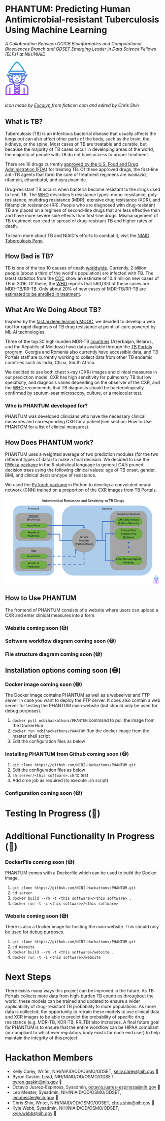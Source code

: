 # PHANTUM: Predicting Human Antimicrobial-resistant Tuberculosis Using Machine Learning

*A Collaboration Between OCICB Bioinformatics and Computational Biosciences Branch and ODSET Emerging Leader in Data Science Fellows  (ELFs) at NIH/NIAID*


![alt text](https://github.com/NCBI-Hackathons/Expanding-a-versatile-antimicrobial-resistance-pipeline/blob/master/final%20elf-icon%20size.png "elf logo") 

###### Icon made by [Eucalyp](https://www.flaticon.com/authors/eucalyp) from flaticon.com and edited by Chris Shin




## What is TB?
Tuberculosis (TB) is an infectious bacterial disease that usually affects the lungs but can also affect other parts of the body, such as the brain, the kidneys, or the spine. Most cases of TB are treatable and curable, but because the majority of TB cases occur in developing areas of the world, the majority of people with TB do not have access to proper treatment. 

There are 10 drugs currently [approved by the U.S. Food and Drug Administration (FDA)](https://www.cdc.gov/tb/topic/treatment/tbdisease.htm) for treating TB. Of these approved drugs, the first-line anti-TB agents that form the core of treatment regimens are isoniazid, rifampin, ethambutol, and pyrazinamide. 

Drug-resistant TB occurs when bacteria become resistant to the drugs used to treat TB. The [WHO](http://www.who.int/tb/areas-of-work/drug-resistant-tb/types/en/) describes 5 resistance types: mono-resistance, poly-resistance, multidrug resistance (MDR), etensive drug resistance (XDR), and Rifampicin resistance (RR). People who are diagnosed with drug-resistant TB are placed on a regimen of second-line drugs that are less effective than and have more severe side effects than first-line drugs. Mismanagement of TB treatment can lead to spread of drug-resistant TB and higher rates of death. 

To learn more about TB and NIAID's efforts to combat it, visit the [NIAID Tuberculosis Page](https://www.niaid.nih.gov/diseases-conditions/tuberculosis-tb ).

## How Bad is TB?
TB is one of the top 10 causes of death [worldwide](http://www.who.int/en/news-room/fact-sheets/detail/tuberculosis). Currently, 2 billion people (about a third of the world's population) are infected with TB. The latest statistics from the [CDC](https://www.cdc.gov/tb/statistics/default.htm) show an estimate of 10.4 million new cases of TB in 2016. Of these, the [WHO](http://www.who.int/tb/areas-of-work/drug-resistant-tb/en/) reports that 580,000 of these cases are MDR-TB/RR-TB. Only about 20% of new cases of MDR-TB/RR-TB are [estimated to be enrolled in treatment](http://apps.who.int/medicinedocs/en/d/Js23098en/). 

## What Are We Doing About TB?
Inspired by the [fast.ai deep learning MOOC](http://www.fast.ai/), we decided to develop a web tool for rapid diagnosis of TB drug resistance at point-of-care powered by ML-AI technologies. 

Three of the top 30 high-burden MDR-TB [countries](http://www.who.int/tb/publications/global_report/en/) (Azerbaijan, Belarus, and the Republic of Moldova) have data available through the [TB Portals program](https://tbportals.niaid.nih.gov/). Georgia and Romania also currently have accessible data, and TB Portals staff are currently working to collect data from other TB endemic countries such as India, China, South Africa. 

We decided to use both chest x-ray (CXR) images and clinical measures in our prediction model. CXR has high sensitivity for pulmonary TB but low specificity, and diagnosis varies depending on the observer of the CXR, and the [WHO](http://apps.who.int/iris/bitstream/handle/10665/252424/9789241511506-eng.pdf?sequence=1) recommends that TB diagnosis should be bacteriologically confirmed by sputum-sear microscopy, culture, or a molecular test. 

### Who is PHANTUM developed for?
PHANTUM was developed clinicians who have the necessary clinical measures and corresponding CXR for a patient(see section: How to Use PHANTOM for a list of clinical measures). 

## How Does PHANTUM work?
PHANTUM uses a weighted average of two prediction modules (for the two different types of data) to make a final decision. We decided to use the [RWeka package](https://cran.r-project.org/web/packages/RWeka/index.html) in the R statistical language to generat C4.5 pruned decision trees using the following clinical values: age of TB onset, gender, BMI, and clinical decision/type of resistance.

We used the [PyTorch package](https://github.com/pytorch/pytorch) in Python to develop a convoluted neural network (CNN) trained on a proportion of the CXR images from TB Portals. 

![alt text](https://github.com/NCBI-Hackathons/Expanding-a-versatile-antimicrobial-resistance-pipeline/blob/master/Slide1.PNG "architecture flowchart 1")

## How to Use PHANTUM
The frontend of PHANTUM consists of a website where users can upload a CXR and enter clinical measures into a form. 

### Website coming soon (:sweat_smile:)

### Software workflow diagram coming soon (:sweat_smile:)

### File structure diagram coming soon (:sweat_smile:)

## Installation options coming soon (:sweat_smile:)

### Docker image coming soon (:sweat_smile:)

The Docker image contains PHANTUM as well as a webserver and FTP server in case you want to deploy the FTP server. It does also contain a web server for testing the PHANTUM main website (but should only be used for debug purposes).

1. `docker pull ncbihackathons/PHANTUM` command to pull the image from the DockerHub
2. `docker run ncbihackathons/PHANTUM` Run the docker image from the master shell script
3. Edit the configuration files as below

### Installing PHANTUM from Github coming soon (:sweat_smile:)
1. `git clone https://github.com/NCBI-Hackathons/PHANTUM.git`
2. Edit the configuration files as below
3. `sh server/<this software>.sh` to test
4. Add cron job as required (to execute <this software>.sh script)
  
### Configuration coming soon (:sweat_smile:)

# Testing In Progress (:construction_worker:)

# Additional Functionality In Progress (:construction_worker:)

### DockerFile coming soon (:sweat_smile:)

PHANTUM comes with a Dockerfile which can be used to build the Docker image.

  1. `git clone https://github.com/NCBI-Hackathons/PHANTUM.git`
  2. `cd server`
  3. `docker build --rm -t <this software>/<this software> .`
  4. `docker run -t -i <this software>/<this software>`
  


### Website coming soon (:sweat_smile:)

There is also a Docker image for hosting the main website. This should only be used for debug purposes.

  1. `git clone https://github.com/NCBI-Hackathons/PHANTUM.git`
  2. `cd Website`
  3. `docker build --rm -t <this software>/website .`
  4. `docker run -t -i <this software>/website`
  
 # Next Steps
There exists many ways this project can be improved in the future. As TB Portals collects more data from high-burden TB countries throughout the world, these models can be trained and updated to ensure a wider applicability of drug-resistant TB probability to more populations. As more data is collected, the opportunity to retrain these models to use clinical data and XCR images to be able to predict the probability of specific drug resistance (e.g. MDR-TB, XDR-TB, RR_TB) also increases. A final future goal for PHANTUM is to ensure that the entire workflow can be HIPAA compliant (or compliant to whichever regulatory body exists for each end user) to help maintain the integrity of this project. 
  
# Hackathon Members
* Kelly Carey, Writer, NIH/NIAID/OD/OSMO/ODSET, kelly.carey@nih.gov :blossom:
* Byron Gaskin, Lead, NIH/NIAID/OD/OSMO/ODSET, byron.gaskin@nih.gov :evergreen_tree:
* Octavio Juarez-Espinosa, Sysadmin, octavio.juarez-espinosa@nih.gov :evergreen_tree:
* Leo Meister, Sysadmin, NIH/NIAID/OD/OSMO/ODSET, leo.meister@nih.gov :deciduous_tree:
* Chris Shin, Writer, NIH/NIAID/OD/OSMO/ODSET, chris.shin@nih.gov :cherry_blossom:
* Kyle Webb, Sysadmin, NIH/NIAID/OD/OSMO/ODSET, kyle.webb@nih.gov :deciduous_tree:
